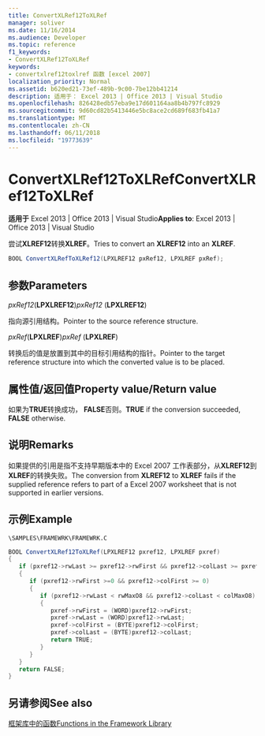```yaml
---
title: ConvertXLRef12ToXLRef
manager: soliver
ms.date: 11/16/2014
ms.audience: Developer
ms.topic: reference
f1_keywords:
- ConvertXLRef12ToXLRef
keywords:
- convertxlref12toxlref 函数 [excel 2007]
localization_priority: Normal
ms.assetid: b620ed21-73ef-489b-9c00-7be12bb41214
description: 适用于： Excel 2013 | Office 2013 | Visual Studio
ms.openlocfilehash: 826428edb57eba9e17d601164aa8b4b797fc8929
ms.sourcegitcommit: 9d60cd82b5413446e5bc8ace2cd689f683fb41a7
ms.translationtype: MT
ms.contentlocale: zh-CN
ms.lasthandoff: 06/11/2018
ms.locfileid: "19773639"
---
```

# <a name="convertxlref12toxlref"></a><span data-ttu-id="1ab14-104">ConvertXLRef12ToXLRef</span><span class="sxs-lookup"><span data-stu-id="1ab14-104">ConvertXLRef12ToXLRef</span></span>

<span data-ttu-id="1ab14-105">**适用于** Excel 2013 | Office 2013 | Visual Studio</span><span class="sxs-lookup"><span data-stu-id="1ab14-105">**Applies to**: Excel 2013 | Office 2013 | Visual Studio</span></span> 
  
<span data-ttu-id="1ab14-106">尝试**XLREF12**转换**XLREF**。</span><span class="sxs-lookup"><span data-stu-id="1ab14-106">Tries to convert an **XLREF12** into an **XLREF**.</span></span>
  
```cs
BOOL ConvertXLRefToXLRef12(LPXLREF12 pxRef12, LPXLREF pxRef);
```

## <a name="parameters"></a><span data-ttu-id="1ab14-107">参数</span><span class="sxs-lookup"><span data-stu-id="1ab14-107">Parameters</span></span>

 <span data-ttu-id="1ab14-108">_pxRef12_(**LPXLREF12**)</span><span class="sxs-lookup"><span data-stu-id="1ab14-108">_pxRef12_ (**LPXLREF12**)</span></span>
  
<span data-ttu-id="1ab14-109">指向源引用结构。</span><span class="sxs-lookup"><span data-stu-id="1ab14-109">Pointer to the source reference structure.</span></span>
  
 <span data-ttu-id="1ab14-110">_pxRef_(**LPXLREF**)</span><span class="sxs-lookup"><span data-stu-id="1ab14-110">_pxRef_ (**LPXLREF**)</span></span>
  
<span data-ttu-id="1ab14-111">转换后的值是放置到其中的目标引用结构的指针。</span><span class="sxs-lookup"><span data-stu-id="1ab14-111">Pointer to the target reference structure into which the converted value is to be placed.</span></span>
  
## <a name="property-valuereturn-value"></a><span data-ttu-id="1ab14-112">属性值/返回值</span><span class="sxs-lookup"><span data-stu-id="1ab14-112">Property value/Return value</span></span>

 <span data-ttu-id="1ab14-113">如果为**TRUE**转换成功， **FALSE**否则。</span><span class="sxs-lookup"><span data-stu-id="1ab14-113">**TRUE** if the conversion succeeded, **FALSE** otherwise.</span></span> 
  
## <a name="remarks"></a><span data-ttu-id="1ab14-114">说明</span><span class="sxs-lookup"><span data-stu-id="1ab14-114">Remarks</span></span>

<span data-ttu-id="1ab14-115">如果提供的引用是指不支持早期版本中的 Excel 2007 工作表部分，从**XLREF12**到**XLREF**的转换失败。</span><span class="sxs-lookup"><span data-stu-id="1ab14-115">The conversion from **XLREF12** to **XLREF** fails if the supplied reference refers to part of a Excel 2007 worksheet that is not supported in earlier versions.</span></span> 
  
## <a name="example"></a><span data-ttu-id="1ab14-116">示例</span><span class="sxs-lookup"><span data-stu-id="1ab14-116">Example</span></span>

 `\SAMPLES\FRAMEWRK\FRAMEWRK.C`
  
```cs
BOOL ConvertXLRef12ToXLRef(LPXLREF12 pxref12, LPXLREF pxref)
{
   if (pxref12->rwLast >= pxref12->rwFirst && pxref12->colLast >= pxref12->colFirst)
   {
      if (pxref12->rwFirst >=0 && pxref12->colFirst >= 0)
      {
         if (pxref12->rwLast < rwMaxO8 && pxref12->colLast < colMaxO8)
         {
            pxref->rwFirst = (WORD)pxref12->rwFirst;
            pxref->rwLast = (WORD)pxref12->rwLast;
            pxref->colFirst = (BYTE)pxref12->colFirst;
            pxref->colLast = (BYTE)pxref12->colLast;
            return TRUE;
         }
      }
   }
   return FALSE;
}
```

## <a name="see-also"></a><span data-ttu-id="1ab14-117">另请参阅</span><span class="sxs-lookup"><span data-stu-id="1ab14-117">See also</span></span>



[<span data-ttu-id="1ab14-118">框架库中的函数</span><span class="sxs-lookup"><span data-stu-id="1ab14-118">Functions in the Framework Library</span></span>](functions-in-the-framework-library.md)

